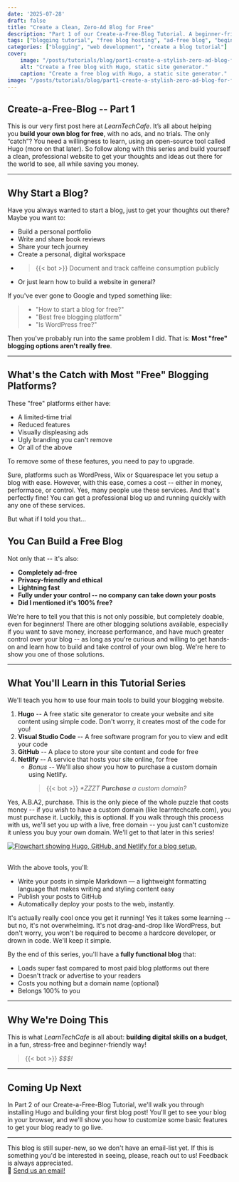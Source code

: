 ```yaml
---
date: '2025-07-28'
draft: false
title: "Create a Clean, Zero-Ad Blog for Free"
description: "Part 1 of our Create-a-Free-Blog Tutorial. A beginner-friendly guide to starting a fast, clean, ad-free blog using Hugo, GitHub, and Netlify — with zero cost and maximum control."
tags: ["blogging tutorial", "free blog hosting", "ad-free blog", "beginner", "static site generator", "hugo", "github", "netlify", "build a blog", "markdown"]
categories: ["blogging", "web development", "create a blog tutorial"]
cover:
    image: "/posts/tutorials/blog/part1-create-a-stylish-zero-ad-blog-for-free/HugoLogo.svg"
    alt: "Create a free blog with Hugo, static site generator."
    caption: "Create a free blog with Hugo, a static site generator."
image: "/posts/tutorials/blog/part1-create-a-stylish-zero-ad-blog-for-free/HugoLogo.svg"
---
```


## Create-a-Free-Blog -- Part 1
This is our very first post here at _LearnTechCafe_. It’s all about helping you **build your own blog for free**, with no ads, and no trials. The only “catch”? You need a willingness to learn, using an open-source tool called Hugo (more on that later). So follow along with this series and build yourself a clean, professional website to get your thoughts and ideas out there for the world to see, all while saving you money.

---

## Why Start a Blog?
Have you always wanted to start a blog, just to get your thoughts out there? Maybe you want to:
- Build a personal portfolio
- Write and share book reviews
- Share your tech journey
- Create a personal, digital workspace
- > {{< bot >}} Document and track caffeine consumption publicly
- Or just learn how to build a website in general?

If you've ever gone to Google and typed something like:
> - "How to start a blog for free?"
> - "Best free blogging platform"
> - "Is WordPress free?"

Then you've probably run into the same problem I did. That is:
**Most "free" blogging options aren't really free**.

---

## What's the Catch with Most "Free" Blogging Platforms?
These "free" platforms either have:
- A limited-time trial
- Reduced features
- Visually displeasing ads
- Ugly branding you can't remove
- Or all of the above

To remove some of these features, you need to pay to upgrade.

Sure, platforms such as WordPress, Wix or Squarespace let you setup a blog with ease. However, with this ease, comes a cost -- either in money, performace, or control. Yes, many people use these services. And that's perfectly fine! You can get a professional blog up and running quickly with any one of these services.

But what if I told you that...

## You Can Build a Free Blog
Not only that -- it's also:
- **Completely ad-free**
- **Privacy-friendly and ethical**
- **Lightning fast**
- **Fully under your control -- no company can take down your posts**
- **Did I mentioned it's 100% free?**

We're here to tell you that this is not only possible, but completely doable, even for beginners! There are other blogging solutions available, especially if you want to save money, increase performance, and have much greater control over your blog -- as long as you're curious and willing to get hands-on and  learn how to build and take control of your own blog. We're here to show you one of those solutions.

---

## What You'll Learn in this Tutorial Series
We'll teach you how to use four main tools to build your blogging website.
1. **Hugo** -- A free static site generator to create your website and site content using simple code. Don't worry, it creates most of the code for you!
2. **Visual Studio Code** -- A free software program for you to view and edit your code
3. **GitHub** -- A place to store your site content and code for free
4. **Netlify** -- A service that hosts your site online, for free
    -  _Bonus_ -- We'll also show you how to purchase a custom domain using Netlify.
        > {{< bot >}} _*ZZZT **Purchase** a custom domain?_

Yes, A.B.A2, purchase. This is the only piece of the whole puzzle that costs money -- if you wish to have a custom domain (like learntechcafe.com), you must purchase it. Luckily, this is optional. If you walk through this process with us, we'll set you up with a live, free domain -- you just can't customize it unless you buy your own domain. We'll get to that later in this series!

<a href="/posts/tutorials/blog/part1-create-a-stylish-zero-ad-blog-for-free/hugo-github-netlify-flow.svg" target="_blank" rel="noopener noreferrer">
  <img src="/posts/tutorials/blog/part1-create-a-stylish-zero-ad-blog-for-free/hugo-github-netlify-flow.svg" alt="Flowchart showing Hugo, GitHub, and Netlify for a blog setup." style="display: block; margin: 0 auto;">
</a>
<br>

With the above tools, you'll:
- Write your posts in simple Markdown — a lightweight formatting language that makes writing and styling content
easy
- Publish your posts to GitHub
- Automatically deploy your posts to the web, instantly.

It's actually really cool once you get it running! Yes it takes some learning -- but no, it's not overwhelming. It's not drag-and-drop like WordPress, but don't worry, you won't be required to become a hardcore developer, or drown in code. We'll keep it simple.

By the end of this series, you'll have a **fully functional blog** that:
- Loads super fast compared to most paid blog platforms out there
- Doesn't track or advertise to your readers
- Costs you nothing but a domain name (optional)
- Belongs 100% to you

---

## Why We're Doing This
This is what _LearnTechCafe_ is all about: **building digital skills on a budget**, in a fun, stress-free and beginner-friendly way!
> {{< bot >}} _$$$!_

---

## Coming Up Next
In Part 2 of our Create-a-Free-Blog Tutorial, we'll walk you through installing Hugo and building your first blog post! You'll get to see your blog in your browser, and we'll show you how to customize some basic features to get your blog ready to go live.

---

This blog is still super-new, so we don't have an email-list yet. If this is something you'd be interested in seeing, please, reach out to us! Feedback is always appreciated.
<br>
💬 [Send us an email!](mailto:hello@learntechcafe.com)